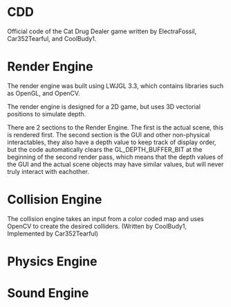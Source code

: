 # CDD

Official code of the Cat Drug Dealer game written by ElectraFossil, Car352Tearful, and CoolBudy1.

# Render Engine

The render engine was built using LWJGL 3.3, which contains libraries such as OpenGL, and OpenCV. 

The render engine is designed for a 2D game, but uses 3D vectorial positions to simulate depth.

There are 2 sections to the Render Engine. 
The first is the actual scene, this is rendered first.
The second section is the GUI and other non-physical interactables, they also have a depth value to keep track of display order, but the code automatically clears the GL_DEPTH_BUFFER_BIT at the beginning of the second render pass, which means that the depth values of the GUI and the actual scene objects may have similar values, but will never truly interact with eachother.

# Collision Engine

The collision engine takes an input from a color coded map and uses OpenCV to create the desired colliders. (Written by CoolBudy1, Implemented by Car352Tearful)

# Physics Engine

# Sound Engine
